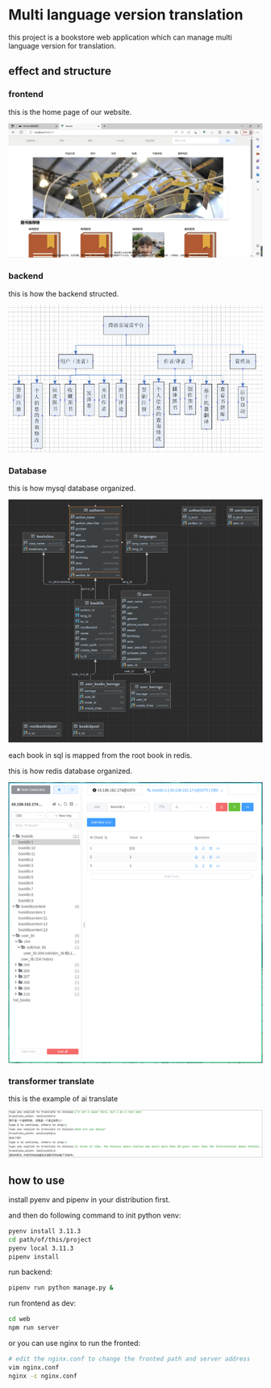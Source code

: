 # Multi language version translation

this project is a bookstore web application which can manage multi language version for translation.

## effect and structure

### frontend

this is the home page of our website.

![](pic/d2130c70f6177701f5afc04a7707c495.png)

### backend

this is how the backend structed.

![](pic/系统架构图.png)

### Database

this is how mysql database organized.

![](pic/img_1.png)

each book in sql is mapped from the root book in redis.

this is how redis database organized.

![](pic/img.png)

### transformer translate

this is the example of ai translate

![](pic/img_2.png)

## how to use

install pyenv and pipenv in your distribution first.

and then do following command to init python venv:

```bash
pyenv install 3.11.3
cd path/of/this/project
pyenv local 3.11.3
pipenv install
```

run backend:

```bash
pipenv run python manage.py &
```

run frontend as dev:

```bash
cd web
npm run server
```

or you can use nginx to run the fronted:

```bash
# edit the nginx.conf to change the fronted path and server address
vim nginx.conf
nginx -c nginx.conf
```